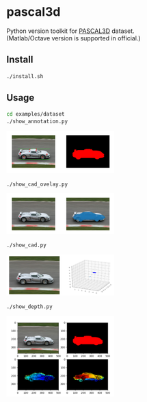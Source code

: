# pascal3d


Python version toolkit for [PASCAL3D](http://cvgl.stanford.edu/projects/pascal3d.html) dataset.  
(Matlab/Octave version is supported in official.)  


## Install

```bash
./install.sh
```


## Usage

```bash
cd examples/dataset
./show_annotation.py
```

<img src="static/show_annotation.png" width="50%" />

```bash
./show_cad_ovelay.py
```

<img src="static/show_cad_overlay.png" width="50%" />

```bash
./show_cad.py
```

<img src="static/show_cad.png" width="50%" />

```bash
./show_depth.py
```

<img src="static/show_depth.png" width="50%" />
